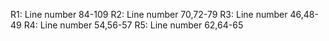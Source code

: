 
R1: Line number 84-109
R2: Line number 70,72-79
R3: Line number 46,48-49
R4: Line number 54,56-57
R5: Line number 62,64-65
